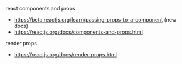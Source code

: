 react components and props
- https://beta.reactjs.org/learn/passing-props-to-a-component (new docs)
- https://reactjs.org/docs/components-and-props.html

render props
- https://reactjs.org/docs/render-props.html



